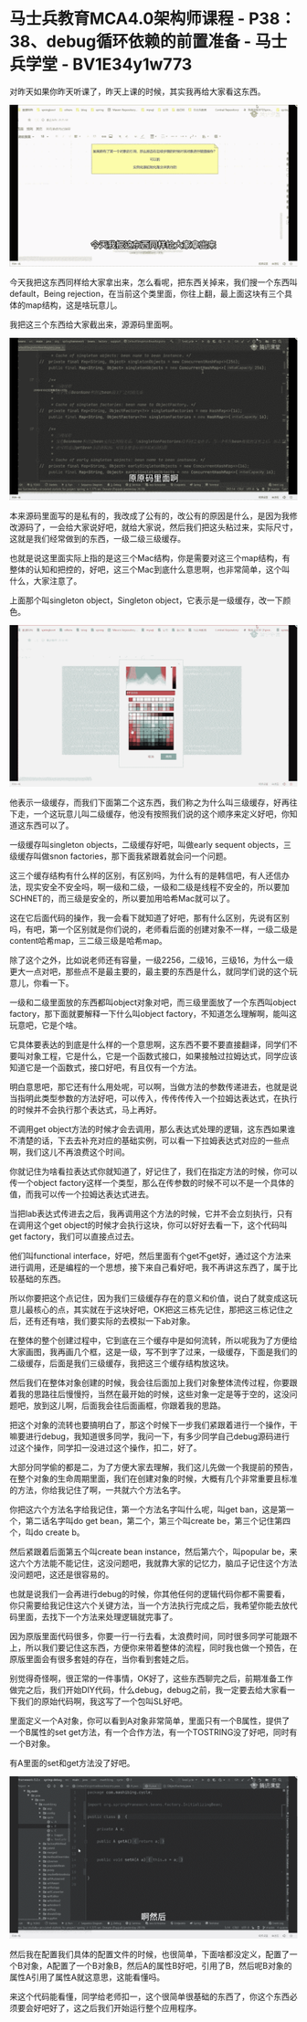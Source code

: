 # 马士兵教育MCA4.0架构师课程 - P38：38、debug循环依赖的前置准备 - 马士兵学堂 - BV1E34y1w773

对昨天如果你昨天听课了，昨天上课的时候，其实我再给大家看这东西。

![](img/6a94a91872bcedb8947de816a5f7c510_1.png)

今天我把这东西同样给大家拿出来，怎么看呢，把东西关掉来，我们搜一个东西叫default，Being rejection，在当前这个类里面，你往上翻，最上面这块有三个具体的map结构，这是啥玩意儿。

我把这三个东西给大家截出来，源源码里面啊。

![](img/6a94a91872bcedb8947de816a5f7c510_3.png)

本来源码里面写的是私有的，我改成了公有的，改公有的原因是什么，是因为我修改源码了，一会给大家说好吧，就给大家说，然后我们把这头粘过来，实际尺寸，这就是我们经常做到的东西，一级二级三级缓存。

也就是说这里面实际上指的是这三个Mac结构，你是需要对这三个map结构，有整体的认知和把控的，好吧，这三个Mac到底什么意思啊，也非常简单，这个叫什么，大家注意了。

上面那个叫singleton object，Singleton object，它表示是一级缓存，改一下颜色。



![](img/6a94a91872bcedb8947de816a5f7c510_5.png)

他表示一级缓存，而我们下面第二个这东西，我们称之为什么叫三级缓存，好再往下走，一个这玩意儿叫二级缓存，他没有按照我们说的这个顺序来定义好吧，你知道这东西可以了。

一级缓存叫singleton objects，二级缓存好吧，叫做early sequent objects，三级缓存叫做snon factories，那下面我紧跟着就会问一个问题。

这三个缓存结构有什么样的区别，有区别吗，为什么有的是韩信吧，有人还信办法，现实安全不安全吗，啊一级和二级，一级和二级是线程不安全的，所以要加SCHNET的，而三级是安全的，所以要加用哈希Mac就可以了。

这在它后面代码的操作，我一会看下就知道了好吧，那有什么区别，先说有区别吗，有吧，第一个区别就是你们说的，老师看后面的创建对象不一样，一级二级是content哈希map，三二级三级是哈希map。

除了这个之外，比如说老师还有容量，一级2256，二级16，三级16，为什么一级更大一点对吧，那些点不是最主要的，最主要的东西是什么，就同学们说的这个玩意儿，你看一下。

一级和二级里面放的东西都叫object对象对吧，而三级里面放了一个东西叫object factory，那下面就要解释一下什么叫object factory，不知道怎么理解啊，能叫这玩意吧，它是个啥。

它具体要表达的到底是什么样的一个意思啊，这东西不要不要直接翻译，同学们不要叫对象工程，它是什么，它是一个函数式接口，如果接触过拉姆达式，同学应该知道它是一个函数式，接口好吧，有且仅有一个方法。

明白意思吧，那它还有什么用处呢，可以啊，当做方法的参数传递进去，也就是说当指明此类型参数的方法好吧，可以传入，传传传传入一个拉姆达表达式，在执行的时候并不会执行那个表达式，马上再好。

不调用get object方法的时候才会去调用，那么表达式处理的逻辑，这东西如果谁不清楚的话，下去去补充对应的基础实例，可以看一下拉姆表达式对应的一些点啊，我们这儿不再浪费这个时间。

你就记住为啥看拉表达式你就知道了，好记住了，我们在指定方法的时候，你可以传一个object factory这样一个类型，那么在传参数的时候不可以不是一个具体的值，而我可以传一个拉姆达表达式进去。

当把lab表达式传进去之后，我再调用这个方法的时候，它并不会立刻执行，只有在调用这个get object的时候才会执行这块，你可以好好去看一下，这个代码叫get factory，我们可以直接点过去。

他们叫functional interface，好吧，然后里面有个get不get好，通过这个方法来进行调用，还是编程的一个思想，接下来自己看好吧，我不再讲这东西了，属于比较基础的东西。

所以你要把这个点记住，因为我们三级缓存存在的意义和价值，说白了就变成这玩意儿最核心的点，其实就在于这块好吧，OK把这三栋先记住，那把这三栋记住之后，还有还有啥，我们要实际的去模拟一下ab对象。

在整体的整个创建过程中，它到底在三个缓存中是如何流转，所以呢我为了方便给大家画图，我再画几个框，这是一级，写不到字了过来，一级缓存，下面是我们的二级缓存，后面是我们三级缓存，我把这三个缓存结构放这块。

然后我们在整体对象创建的时候，我会往后面加上我们对象整体流传过程，你要跟着我的思路往后慢慢捋，当然在最开始的时候，这些对象一定是等于空的，这没问题吧，放到这儿啊，后面我会往后面画框，你跟着我的思路。

把这个对象的流转也要搞明白了，那这个时候下一步我们紧跟着进行一个操作，干嘛要进行debug，我知道很多同学，我问一下，有多少同学自己debug源码进行过这个操作，同学扣一没进过这个操作，扣二，好了。

大部分同学偷的都是二，为了方便大家去理解，我们这儿先做一个我提前的预告，在整个对象的生命周期里面，我们在创建对象的时候，大概有几个非常重要且标准的方法，你给我记住了啊，一共就六个方法名字。

你把这六个方法名字给我记住，第一个方法名字叫什么呢，叫get ban，这是第一个，第二话名字叫do get bean，第二个，第三个叫create be，第三个记住第四个，叫do create b。

然后紧跟着后面第五个叫create bean instance，然后第六个，叫popular be，来这六个方法能不能记住，这没问题吧，我就靠大家的记忆力，脑瓜子记住这个方法没问题吧，这还是很容易的。

也就是说我们一会再进行debug的时候，你其他任何的逻辑代码你都不需要看，你只需要给我记住这六个关键方法，当一个方法执行完成之后，我希望你能去放代码里面，去找下一个方法来处理逻辑就完事了。

因为原版里面代码很多，你要一行一行去看，太浪费时间，同时很多同学可能跟不上，所以我们要记住这东西，方便你来带着整体的流程，同时我也做一个预告，在原版里面会有很多套娃的存在，当你看到套娃之后。

别觉得奇怪啊，很正常的一件事情，OK好了，这些东西聊完之后，前期准备工作做完之后，我们开始DIY代码，什么debug，debug之前，我一定要去给大家看一下我们的原始代码啊，我这写了一个包叫SL好吧。

里面定义一个A对象，你可以看到A对象非常简单，里面只有一个B属性，提供了一个B属性的set get方法，有一个合作方法，有一个TOSTRING没了好吧，同时有一个B对象。

有A里面的set和get方法没了好吧。

![](img/6a94a91872bcedb8947de816a5f7c510_7.png)

然后我在配置我们具体的配置文件的时候，也很简单，下面啥都没定义，配置了一个B对象，A配置了一个B对象B，然后A的属性B好吧，引用了B，然后呢B对象的属性A引用了属性A就这意思，这能看懂吗。

来这个代码能看懂，同学给老师扣一，这个很简单很基础的东西了，你这个东西必须要会好吧好了，这之后我们开始运行整个应用程序。

